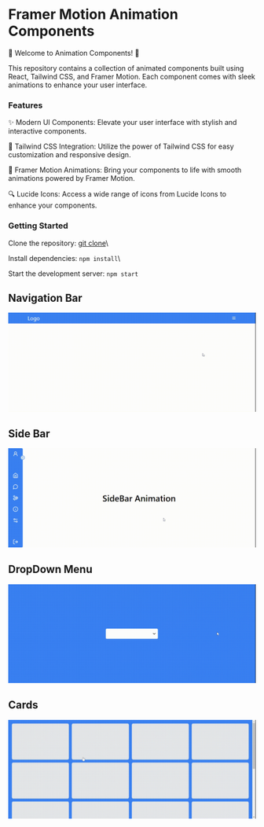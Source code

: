 # Framer Motion Animation Components

🚀 Welcome to Animation Components! 🚀

This repository contains a collection of animated components built using React, Tailwind CSS, and Framer Motion. Each component comes with sleek animations to enhance your user interface.

### Features

✨ Modern UI Components: Elevate your user interface with stylish and interactive components.

🎨 Tailwind CSS Integration: Utilize the power of Tailwind CSS for easy customization and responsive design.

💫 Framer Motion Animations: Bring your components to life with smooth animations powered by Framer Motion.

🔍 Lucide Icons: Access a wide range of icons from Lucide Icons to enhance your components.

### Getting Started

Clone the repository: [git clone](https://github.com/your_username/animationcomponents.git)\

Install dependencies: `npm install`\

Start the development server: `npm start`

## Navigation Bar

![Video Preview](./public/assets/PreviewVideos/NaviagtionBar.gif)

## Side Bar

![Video Preview](./public/assets/PreviewVideos/SideBar.gif)

## DropDown Menu

![Video Preview](./public/assets/PreviewVideos/DropDown.gif)

## Cards

![Video Preview](./public/assets/PreviewVideos/Cards.gif)
